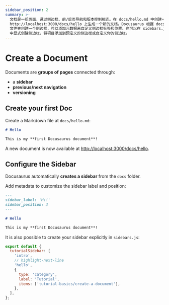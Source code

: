 ```yaml
---
sidebar_position: 2
summary: >-
  文档是一组页面，通过侧边栏、前/后页导航和版本控制相连。在 docs/hello.md 中创建一个Markdown文件，就会在
  http://localhost:3000/docs/hello 上生成一个新的文档。Docusaurus 根据 docs
  文件夹创建一个侧边栏，可以添加元数据来自定义侧边栏标签和位置。也可以在 sidebars.js
  中显式创建侧边栏，将项目添加到预定义的侧边栏或自定义你的侧边栏。
---
```


# Create a Document

Documents are **groups of pages** connected through:

- a **sidebar**
- **previous/next navigation**
- **versioning**

## Create your first Doc

Create a Markdown file at `docs/hello.md`:

```md title="docs/hello.md"
# Hello

This is my **first Docusaurus document**!
```

A new document is now available at [http://localhost:3000/docs/hello](http://localhost:3000/docs/hello).

## Configure the Sidebar

Docusaurus automatically **creates a sidebar** from the `docs` folder.

Add metadata to customize the sidebar label and position:

```md title="docs/hello.md" {1-4}
---
sidebar_label: 'Hi!'
sidebar_position: 3
---

# Hello

This is my **first Docusaurus document**!
```

It is also possible to create your sidebar explicitly in `sidebars.js`:

```js title="sidebars.js"
export default {
  tutorialSidebar: [
    'intro',
    // highlight-next-line
    'hello',
    {
      type: 'category',
      label: 'Tutorial',
      items: ['tutorial-basics/create-a-document'],
    },
  ],
};
```
